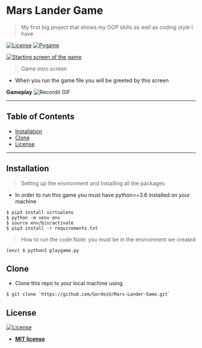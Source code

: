 # Mars Lander Game

> My first big project that shows my OOP skills as well as coding style I have

[![License](http://img.shields.io/:license-mit-blue.svg?style=flat-square)](http://badges.mit-license.org)
[![Pygame](http://img.shields.io/:Pygame-blue.svg?style=flat-square)](https://www.pygame.org/news)


[![Starting screen of the game](https://i.imgur.com/TI9zUnl.png)]()
> Game intro screen
- When you run the game file you will be greeted by this screen

**Gameplay**
![Recordit GIF](http://g.recordit.co/rlQj0OrDcD.gif)

---

## Table of Contents

- [Installation](#installation)
- [Clone](#clone)
- [License](#license)

---

## Installation

> Setting up the environment and installing all the packages
- In order to run this game you must have python>=3.6 installed on your machine

```shell
$ pip3 install virtualenv
$ python -m venv env
$ source env/bin/activate
$ pip3 install -r requirements.txt
```

> How to run the code Note: you must be in the environment we created
```shell
(env) $ python3 playgame.py
```

## Clone

- Clone this repo to your local machine using
```shell
$ git clone `https://github.com/GordeiU/Mars-Lander-Game.git`
```

## License

[![License](http://img.shields.io/:license-mit-blue.svg?style=flat-square)](http://badges.mit-license.org)

- **[MIT license](http://opensource.org/licenses/mit-license.php)**